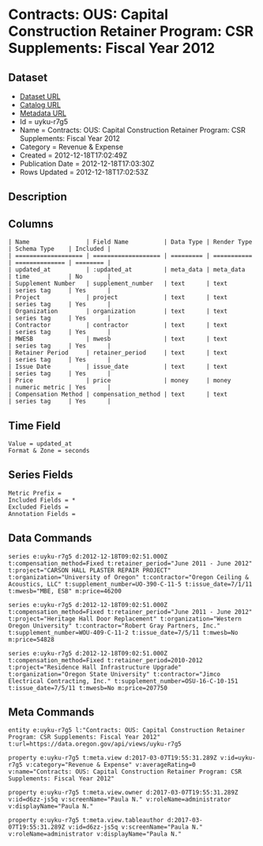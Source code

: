 # Contracts: OUS: Capital Construction Retainer Program: CSR Supplements: Fiscal Year 2012

## Dataset

* [Dataset URL](https://data.oregon.gov/api/views/uyku-r7g5/rows.json?max_rows=100)
* [Catalog URL](https://catalog.data.gov/dataset/contracts-ous-capital-construction-retainer-program-csr-supplements-fiscal-year-2012-05ea1)
* [Metadata URL](https://data.oregon.gov/api/views/uyku-r7g5)
* Id = uyku-r7g5
* Name = Contracts: OUS: Capital Construction Retainer Program: CSR Supplements: Fiscal Year 2012
* Category = Revenue & Expense
* Created = 2012-12-18T17:02:49Z
* Publication Date = 2012-12-18T17:03:30Z
* Rows Updated = 2012-12-18T17:02:53Z

## Description



## Columns

```ls
| Name                | Field Name          | Data Type | Render Type | Schema Type    | Included | 
| =================== | =================== | ========= | =========== | ============== | ======== | 
| updated_at          | :updated_at         | meta_data | meta_data   | time           | No       | 
| Supplement Number   | supplement_number   | text      | text        | series tag     | Yes      | 
| Project             | project             | text      | text        | series tag     | Yes      | 
| Organization        | organization        | text      | text        | series tag     | Yes      | 
| Contractor          | contractor          | text      | text        | series tag     | Yes      | 
| MWESB               | mwesb               | text      | text        | series tag     | Yes      | 
| Retainer Period     | retainer_period     | text      | text        | series tag     | Yes      | 
| Issue Date          | issue_date          | text      | text        | series tag     | Yes      | 
| Price               | price               | money     | money       | numeric metric | Yes      | 
| Compensation Method | compensation_method | text      | text        | series tag     | Yes      | 
```

## Time Field

```ls
Value = updated_at
Format & Zone = seconds
```

## Series Fields

```ls
Metric Prefix = 
Included Fields = *
Excluded Fields = 
Annotation Fields = 
```

## Data Commands

```ls
series e:uyku-r7g5 d:2012-12-18T09:02:51.000Z t:compensation_method=Fixed t:retainer_period="June 2011 - June 2012" t:project="CARSON HALL PLASTER REPAIR PROJECT" t:organization="University of Oregon" t:contractor="Oregon Ceiling & Acoustics, LLC" t:supplement_number=UO-390-C-11-5 t:issue_date=7/1/11 t:mwesb="MBE, ESB" m:price=46200

series e:uyku-r7g5 d:2012-12-18T09:02:51.000Z t:compensation_method=Fixed t:retainer_period="June 2011 - June 2012" t:project="Heritage Hall Door Replacement" t:organization="Western Oregon University" t:contractor="Robert Gray Partners, Inc." t:supplement_number=WOU-409-C-11-2 t:issue_date=7/5/11 t:mwesb=No m:price=54828

series e:uyku-r7g5 d:2012-12-18T09:02:51.000Z t:compensation_method=Fixed t:retainer_period=2010-2012 t:project="Residence Hall Infrastructure Upgrade" t:organization="Oregon State University" t:contractor="Jimco Electrical Contracting, Inc." t:supplement_number=OSU-16-C-10-151 t:issue_date=7/5/11 t:mwesb=No m:price=207750
```

## Meta Commands

```ls
entity e:uyku-r7g5 l:"Contracts: OUS: Capital Construction Retainer Program: CSR Supplements: Fiscal Year 2012" t:url=https://data.oregon.gov/api/views/uyku-r7g5

property e:uyku-r7g5 t:meta.view d:2017-03-07T19:55:31.289Z v:id=uyku-r7g5 v:category="Revenue & Expense" v:averageRating=0 v:name="Contracts: OUS: Capital Construction Retainer Program: CSR Supplements: Fiscal Year 2012"

property e:uyku-r7g5 t:meta.view.owner d:2017-03-07T19:55:31.289Z v:id=d6zz-js5q v:screenName="Paula N." v:roleName=administrator v:displayName="Paula N."

property e:uyku-r7g5 t:meta.view.tableauthor d:2017-03-07T19:55:31.289Z v:id=d6zz-js5q v:screenName="Paula N." v:roleName=administrator v:displayName="Paula N."
```